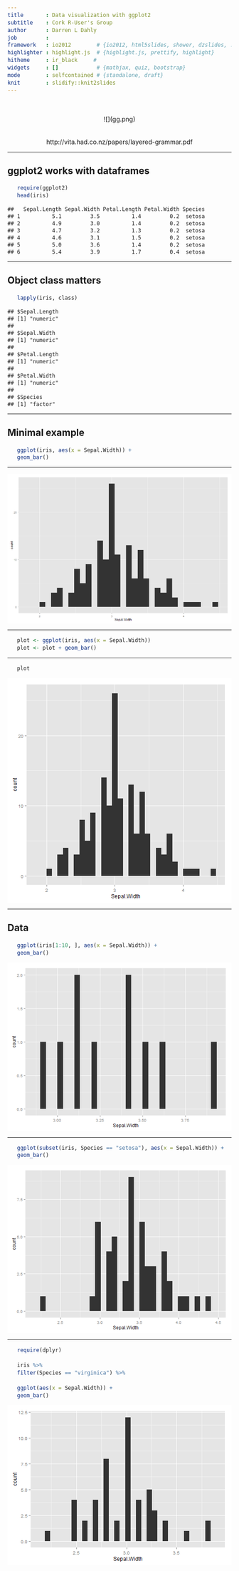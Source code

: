 ```yaml
---
title       : Data visualization with ggplot2
subtitle    : Cork R-User's Group
author      : Darren L Dahly
job         : 
framework   : io2012        # {io2012, html5slides, shower, dzslides, ...}
highlighter : highlight.js  # {highlight.js, prettify, highlight}
hitheme     : ir_black     # 
widgets     : []            # {mathjax, quiz, bootstrap}
mode        : selfcontained # {standalone, draft}
knit        : slidify::knit2slides
--- 
```

<br>
<br>
<center>![](gg.png)</center>
<br>
<br>

<center>http://vita.had.co.nz/papers/layered-grammar.pdf</center>

--- 

## ggplot2 works with dataframes


```r
   require(ggplot2)
   head(iris)
```

```
##   Sepal.Length Sepal.Width Petal.Length Petal.Width Species
## 1          5.1         3.5          1.4         0.2  setosa
## 2          4.9         3.0          1.4         0.2  setosa
## 3          4.7         3.2          1.3         0.2  setosa
## 4          4.6         3.1          1.5         0.2  setosa
## 5          5.0         3.6          1.4         0.2  setosa
## 6          5.4         3.9          1.7         0.4  setosa
```

---

## Object class matters


```r
   lapply(iris, class)
```

```
## $Sepal.Length
## [1] "numeric"
## 
## $Sepal.Width
## [1] "numeric"
## 
## $Petal.Length
## [1] "numeric"
## 
## $Petal.Width
## [1] "numeric"
## 
## $Species
## [1] "factor"
```

---

## Minimal example



```r
   ggplot(iris, aes(x = Sepal.Width)) +
   geom_bar()  
```


---


<img src="assets/fig/unnamed-chunk-4-1.png" title="plot of chunk unnamed-chunk-4" alt="plot of chunk unnamed-chunk-4" style="display: block; margin: auto;" />

---


```r
   plot <- ggplot(iris, aes(x = Sepal.Width)) 
   plot <- plot + geom_bar()  
```

---


```r
   plot
```

<img src="assets/fig/unnamed-chunk-6-1.png" title="plot of chunk unnamed-chunk-6" alt="plot of chunk unnamed-chunk-6" style="display: block; margin: auto;" />

---

## Data


```r
   ggplot(iris[1:10, ], aes(x = Sepal.Width)) +
   geom_bar()  
```

<img src="assets/fig/unnamed-chunk-7-1.png" title="plot of chunk unnamed-chunk-7" alt="plot of chunk unnamed-chunk-7" style="display: block; margin: auto;" />

---


```r
   ggplot(subset(iris, Species == "setosa"), aes(x = Sepal.Width)) +
   geom_bar()  
```

<img src="assets/fig/unnamed-chunk-8-1.png" title="plot of chunk unnamed-chunk-8" alt="plot of chunk unnamed-chunk-8" style="display: block; margin: auto;" />

---


```r
   require(dplyr)
   
   iris %>%
   filter(Species == "virginica") %>%

   ggplot(aes(x = Sepal.Width)) +
   geom_bar()  
```

<img src="assets/fig/unnamed-chunk-9-1.png" title="plot of chunk unnamed-chunk-9" alt="plot of chunk unnamed-chunk-9" style="display: block; margin: auto;" />



